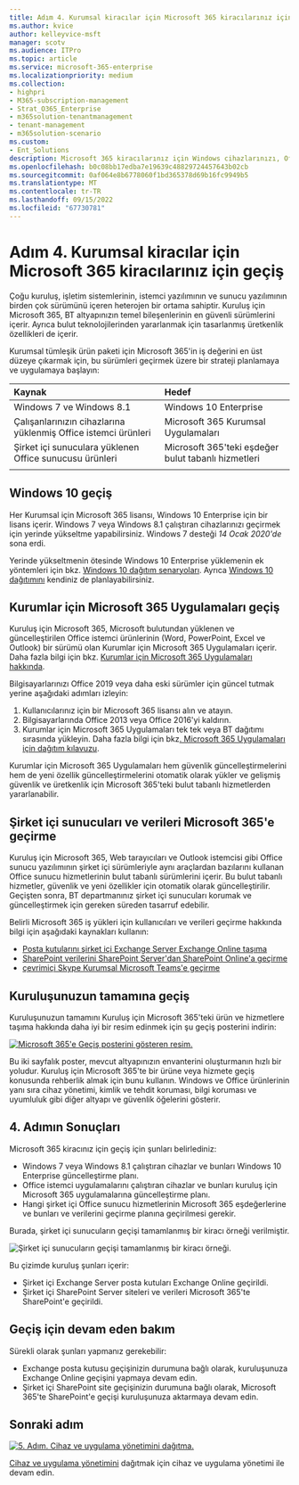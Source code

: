 ```yaml
---
title: Adım 4. Kurumsal kiracılar için Microsoft 365 kiracılarınız için geçiş
ms.author: kvice
author: kelleyvice-msft
manager: scotv
ms.audience: ITPro
ms.topic: article
ms.service: microsoft-365-enterprise
ms.localizationpriority: medium
ms.collection:
- highpri
- M365-subscription-management
- Strat_O365_Enterprise
- m365solution-tenantmanagement
- tenant-management
- m365solution-scenario
ms.custom:
- Ent_Solutions
description: Microsoft 365 kiracılarınız için Windows cihazlarınızı, Office istemci uygulamalarınızı ve Office sunucularınızı geçirin.
ms.openlocfilehash: b0c08bb17edba7e19639c48829724457643b02cb
ms.sourcegitcommit: 0af064e8b6778060f1bd365378d69b16fc9949b5
ms.translationtype: MT
ms.contentlocale: tr-TR
ms.lasthandoff: 09/15/2022
ms.locfileid: "67730781"
---
```

# <a name="step-4-migration-for-your-microsoft-365-for-enterprise-tenants"></a>Adım 4. Kurumsal kiracılar için Microsoft 365 kiracılarınız için geçiş

Çoğu kuruluş, işletim sistemlerinin, istemci yazılımının ve sunucu yazılımının birden çok sürümünü içeren heterojen bir ortama sahiptir. Kuruluş için Microsoft 365, BT altyapınızın temel bileşenlerinin en güvenli sürümlerini içerir. Ayrıca bulut teknolojilerinden yararlanmak için tasarlanmış üretkenlik özellikleri de içerir.

Kurumsal tümleşik ürün paketi için Microsoft 365'in iş değerini en üst düzeye çıkarmak için, bu sürümleri geçirmek üzere bir strateji planlamaya ve uygulamaya başlayın:

| Kaynak | Hedef |
|:-------|:-----|
| Windows 7 ve Windows 8.1 | Windows 10 Enterprise |
| Çalışanlarınızın cihazlarına yüklenmiş Office istemci ürünleri | Microsoft 365 Kurumsal Uygulamaları |
| Şirket içi sunuculara yüklenen Office sunucusu ürünleri | Microsoft 365'teki eşdeğer bulut tabanlı hizmetleri |
|  |  |

## <a name="migrating-to-windows-10"></a>Windows 10 geçiş

Her Kurumsal için Microsoft 365 lisansı, Windows 10 Enterprise için bir lisans içerir. Windows 7 veya Windows 8.1 çalıştıran cihazlarınızı geçirmek için yerinde yükseltme yapabilirsiniz. Windows 7 desteği *14 Ocak 2020'de* sona erdi. 

Yerinde yükseltmenin ötesinde Windows 10 Enterprise yüklemenin ek yöntemleri için bkz. [Windows 10 dağıtım senaryoları](/windows/deployment/windows-10-deployment-scenarios). Ayrıca [Windows 10 dağıtımını](/windows/deployment/planning/) kendiniz de planlayabilirsiniz.

## <a name="migrating-to-microsoft-365-apps-for-enterprise"></a>Kurumlar için Microsoft 365 Uygulamaları geçiş

Kuruluş için Microsoft 365, Microsoft bulutundan yüklenen ve güncelleştirilen Office istemci ürünlerinin (Word, PowerPoint, Excel ve Outlook) bir sürümü olan Kurumlar için Microsoft 365 Uygulamaları içerir. Daha fazla bilgi için bkz. [Kurumlar için Microsoft 365 Uygulamaları hakkında](/deployoffice/about-microsoft-365-apps).

Bilgisayarlarınızı Office 2019 veya daha eski sürümler için güncel tutmak yerine aşağıdaki adımları izleyin:

1. Kullanıcılarınız için bir Microsoft 365 lisansı alın ve atayın.
2. Bilgisayarlarında Office 2013 veya Office 2016'yi kaldırın.
3. Kurumlar için Microsoft 365 Uygulamaları tek tek veya BT dağıtımı sırasında yükleyin. Daha fazla bilgi için bkz[. Microsoft 365 Uygulamaları için dağıtım kılavuzu](/deployoffice/deployment-guide-microsoft-365-apps).

Kurumlar için Microsoft 365 Uygulamaları hem güvenlik güncelleştirmelerini hem de yeni özellik güncelleştirmelerini otomatik olarak yükler ve gelişmiş güvenlik ve üretkenlik için Microsoft 365'teki bulut tabanlı hizmetlerden yararlanabilir.

## <a name="migrating-on-premises-servers-and-data-to-microsoft-365"></a>Şirket içi sunucuları ve verileri Microsoft 365'e geçirme

Kuruluş için Microsoft 365, Web tarayıcıları ve Outlook istemcisi gibi Office sunucu yazılımının şirket içi sürümleriyle aynı araçlardan bazılarını kullanan Office sunucu hizmetlerinin bulut tabanlı sürümlerini içerir. Bu bulut tabanlı hizmetler, güvenlik ve yeni özellikler için otomatik olarak güncelleştirilir. Geçişten sonra, BT departmanınız şirket içi sunucuları korumak ve güncelleştirmek için gereken süreden tasarruf edebilir.

Belirli Microsoft 365 iş yükleri için kullanıcıları ve verileri geçirme hakkında bilgi için aşağıdaki kaynakları kullanın:

- [Posta kutularını şirket içi Exchange Server Exchange Online taşıma](/exchange/hybrid-deployment/move-mailboxes)
- [SharePoint verilerini SharePoint Server'dan SharePoint Online'a geçirme](/sharepointmigration/migrate-to-sharepoint-online)
- [çevrimiçi Skype Kurumsal Microsoft Teams'e geçirme](/microsoftteams/migration-interop-guidance-for-teams-with-skype)

## <a name="transition-your-entire-organization"></a>Kuruluşunuzun tamamına geçiş

Kuruluşunuzun tamamını Kuruluş için Microsoft 365'teki ürün ve hizmetlere taşıma hakkında daha iyi bir resim edinmek için şu geçiş posterini indirin:

[![Microsoft 365'e Geçiş posterini gösteren resim.](../media/microsoft-365-overview/transition-org-to-m365.png)](https://download.microsoft.com/download/2/c/7/2c7bcc04-aae3-4604-9707-1ffff66b9851/transition-org-to-m365.pdf)

Bu iki sayfalık poster, mevcut altyapınızın envanterini oluşturmanın hızlı bir yoludur. Kuruluş için Microsoft 365'te bir ürüne veya hizmete geçiş konusunda rehberlik almak için bunu kullanın. Windows ve Office ürünlerinin yanı sıra cihaz yönetimi, kimlik ve tehdit koruması, bilgi koruması ve uyumluluk gibi diğer altyapı ve güvenlik öğelerini gösterir.

## <a name="results-of-step-4"></a>4. Adımın Sonuçları

Microsoft 365 kiracınız için geçiş için şunları belirlediniz:

- Windows 7 veya Windows 8.1 çalıştıran cihazlar ve bunları Windows 10 Enterprise güncelleştirme planı.
- Office istemci uygulamalarını çalıştıran cihazlar ve bunları kuruluş için Microsoft 365 uygulamalarına güncelleştirme planı.
- Hangi şirket içi Office sunucu hizmetlerinin Microsoft 365 eşdeğerlerine ve bunları ve verilerini geçirme planına geçirilmesi gerekir.

Burada, şirket içi sunucuların geçişi tamamlanmış bir kiracı örneği verilmiştir.

![Şirket içi sunucuların geçişi tamamlanmış bir kiracı örneği.](../media/tenant-management-overview/tenant-management-tenant-build-step4.png)

Bu çizimde kuruluş şunları içerir:

- Şirket içi Exchange Server posta kutuları Exchange Online geçirildi.
- Şirket içi SharePoint Server siteleri ve verileri Microsoft 365'te SharePoint'e geçirildi.

## <a name="ongoing-maintenance-for-migration"></a>Geçiş için devam eden bakım

Sürekli olarak şunları yapmanız gerekebilir:

- Exchange posta kutusu geçişinizin durumuna bağlı olarak, kuruluşunuza Exchange Online geçişini yapmaya devam edin.
- Şirket içi SharePoint site geçişinizin durumuna bağlı olarak, Microsoft 365'te SharePoint'e geçişi kuruluşunuza aktarmaya devam edin.

## <a name="next-step"></a>Sonraki adım

[![5. Adım. Cihaz ve uygulama yönetimini dağıtma.](../media/tenant-management-overview/tenant-management-step-grid-device-mgmt.png)](tenant-management-device-management.md)

[Cihaz ve uygulama yönetimini](tenant-management-device-management.md) dağıtmak için cihaz ve uygulama yönetimi ile devam edin.